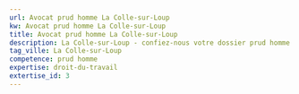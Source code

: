 ```yaml
---
url: Avocat prud homme La Colle-sur-Loup
kw: Avocat prud homme La Colle-sur-Loup
title: Avocat prud homme La Colle-sur-Loup
description: La Colle-sur-Loup - confiez-nous votre dossier prud homme
tag_ville: La Colle-sur-Loup
competence: prud homme
expertise: droit-du-travail
extertise_id: 3
---
```

